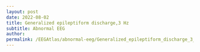 ```yaml
---
layout: post
date: 2022-08-02 
title: Generalized epileptiform discharge,3 Hz 
subtitle: Abnormal EEG
author: 
permalink: /EEGAtlas/abnormal-eeg/Generalized_epileptiform_discharge_3_Hz
---
```



